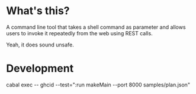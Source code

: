 What's this?
============

A command line tool that takes a shell command as parameter and allows users to
invoke it repeatedly from the web using REST calls.

Yeah, it does sound unsafe.

Development
===========

cabal exec -- ghcid --test=":run makeMain --port 8000 samples/plan.json"
